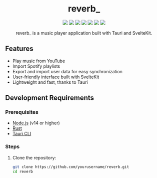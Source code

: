 <div align="center">

# reverb\_

<img src="https://img.shields.io/github/license/externref/reverb">
<img src="https://sloc.xyz/github/externref/reverb?category=code&style=flat-square">
<img src="https://img.shields.io/badge/rust-%23000000.svg?style=flat&logo=rust&logoColor=white">
<img src="https://img.shields.io/badge/sveltekit-%23f1413d.svg?style=flat&logo=svelte&logoColor=white">
<img src="https://img.shields.io/github/stars/externref/reverb">
<a href="https://discord.gg/DDqSvq9tte"><img src="https://img.shields.io/badge/Discord-%235865F2.svg?style=flat&logo=discord&logoColor=white"></a>
<img src="https://img.shields.io/github/last-commit/externref/reverb"><br>

reverb\_ is a music player application built with Tauri and SvelteKit.

</div>

## Features

- Play music from YouTube
- Import Spotify playlists
- Export and import user data for easy synchronization
- User-friendly interface built with SvelteKit
- Lightweight and fast, thanks to Tauri

## Development Requirements

### Prerequisites

- [Node.js](https://nodejs.org/) (v14 or higher)
- [Rust](https://www.rust-lang.org/tools/install)
- [Tauri CLI](https://tauri.app/v1/guides/getting-started/prerequisites#installing-tauri-cli)

### Steps

1. Clone the repository:

   ```sh
   git clone https://github.com/yourusername/reverb.git
   cd reverb
   ```
